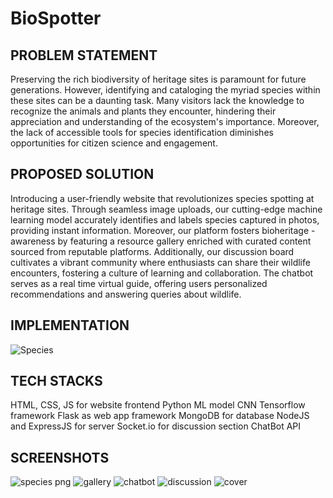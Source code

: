 # BioSpotter

## PROBLEM STATEMENT

Preserving the rich biodiversity of heritage sites is paramount for future generations. However, identifying and cataloging the myriad species within these sites can be a daunting task. Many visitors lack the knowledge to recognize the animals and plants they encounter, hindering their appreciation and understanding of the ecosystem's importance. Moreover, the lack of accessible tools for species identification diminishes opportunities for citizen science and engagement.

## PROPOSED SOLUTION

Introducing a user-friendly website that revolutionizes species spotting at heritage sites. 
Through seamless image uploads, our cutting-edge machine learning model accurately identifies and labels species captured in photos, providing instant  information.
Moreover, our platform fosters bioheritage - awareness by featuring a resource gallery enriched with curated content sourced from reputable platforms. 
Additionally, our discussion board cultivates a vibrant community where enthusiasts can share their wildlife encounters, fostering a culture of learning and collaboration.
The chatbot serves as a real time virtual guide, offering users personalized recommendations and answering queries about wildlife.

## IMPLEMENTATION
![Species](https://github.com/tanya-2004/BioSpotter/assets/120239668/1c2f6fdf-b4b7-4d89-a2be-ed7f5a8f423e)

## TECH STACKS
HTML, CSS, JS for website frontend
Python ML model CNN
Tensorflow framework
Flask as web app framework
MongoDB for database
NodeJS and ExpressJS for server
Socket.io for discussion section
ChatBot API

## SCREENSHOTS
![species png](https://github.com/tanya-2004/BioSpotter/assets/120239668/cdb94997-25f5-407f-8828-f773d1938c34)
![gallery](https://github.com/tanya-2004/BioSpotter/assets/120239668/3d5f67b1-0c10-4fa8-8424-f3ac06d2fa5d)
![chatbot](https://github.com/tanya-2004/BioSpotter/assets/120239668/3158786a-a1a8-44d0-9e1f-3b5587018e06)
![discussion](https://github.com/tanya-2004/BioSpotter/assets/120239668/1c6ae41a-1414-4c92-8699-31583dae51bc)
![cover](https://github.com/tanya-2004/BioSpotter/assets/120239668/07d974c0-9342-49ae-b123-f26ff11db376)
